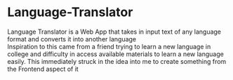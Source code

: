 # Language-Translator

Language Translator is a Web App that takes in input text of any language format and converts it into another language <br>
Inspiration to this came from a friend trying to learn a new language in college and difficulty in access available materials to learn a new language easily. This immediately struck in the idea into me to create something from the Frontend aspect of it
